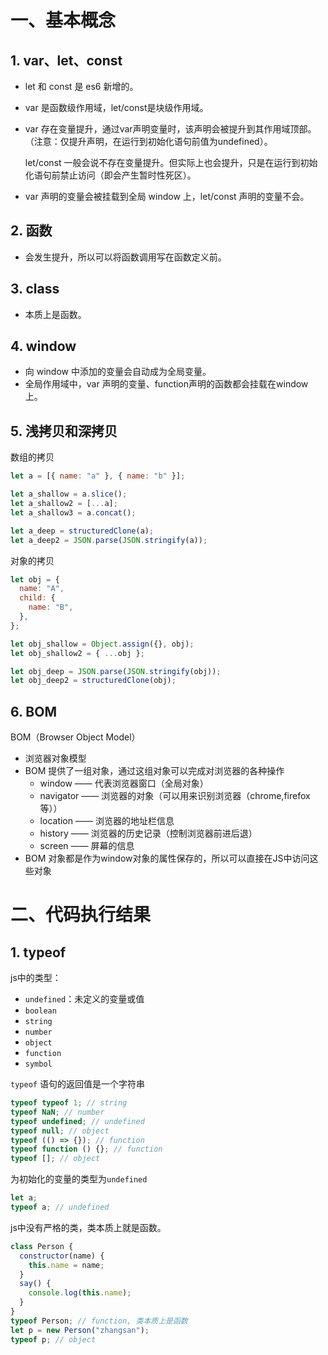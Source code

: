 # 一、基本概念

## 1. var、let、const

- let 和 const 是 es6 新增的。

- var 是函数级作用域，let/const是块级作用域。

- var 存在变量提升，通过var声明变量时，该声明会被提升到其作用域顶部。（注意：仅提升声明，在运行到初始化语句前值为undefined）。

  let/const 一般会说不存在变量提升。但实际上也会提升，只是在运行到初始化语句前禁止访问（即会产生暂时性死区）。

- var 声明的变量会被挂载到全局 window 上，let/const 声明的变量不会。

## 2. 函数

- 会发生提升，所以可以将函数调用写在函数定义前。

## 3. class

- 本质上是函数。

## 4. window

- 向 window 中添加的变量会自动成为全局变量。
- 全局作用域中，var 声明的变量、function声明的函数都会挂载在window上。

## 5. 浅拷贝和深拷贝

数组的拷贝

```javascript
let a = [{ name: "a" }, { name: "b" }];

let a_shallow = a.slice();
let a_shallow2 = [...a];
let a_shallow3 = a.concat();

let a_deep = structuredClone(a);
let a_deep2 = JSON.parse(JSON.stringify(a));
```

对象的拷贝

```javascript
let obj = {
  name: "A",
  child: {
    name: "B",
  },
};

let obj_shallow = Object.assign({}, obj);
let obj_shallow2 = { ...obj };

let obj_deep = JSON.parse(JSON.stringify(obj));
let obj_deep2 = structuredClone(obj);
```

## 6. BOM

BOM（Browser Object Model）

- 浏览器对象模型
- BOM 提供了一组对象，通过这组对象可以完成对浏览器的各种操作
  - window —— 代表浏览器窗口（全局对象）
  - navigator —— 浏览器的对象（可以用来识别浏览器（chrome,firefox等））
  - location —— 浏览器的地址栏信息
  - history —— 浏览器的历史记录（控制浏览器前进后退）
  - screen —— 屏幕的信息
- BOM 对象都是作为window对象的属性保存的，所以可以直接在JS中访问这些对象

# 二、代码执行结果

## 1. typeof

js中的类型：

- `undefined`：未定义的变量或值
- `boolean`
- `string`
- `number`
- `object`
- `function`
- `symbol`

`typeof` 语句的返回值是一个字符串

```javascript
typeof typeof 1; // string
typeof NaN; // number
typeof undefined; // undefined
typeof null; // object
typeof (() => {}); // function
typeof function () {}; // function
typeof []; // object
```

为初始化的变量的类型为`undefined`

```javascript
let a;
typeof a; // undefined
```

js中没有严格的类，类本质上就是函数。

```javascript
class Person {
  constructor(name) {
    this.name = name;
  }
  say() {
    console.log(this.name);
  }
}
typeof Person; // function, 类本质上是函数
let p = new Person("zhangsan");
typeof p; // object
```

